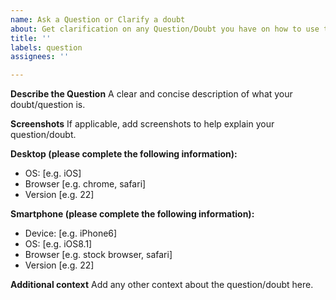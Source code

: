 ```yaml
---
name: Ask a Question or Clarify a doubt
about: Get clarification on any Question/Doubt you have on how to use the platform.
title: ''
labels: question
assignees: ''

---
```


**Describe the Question**
A clear and concise description of what your doubt/question is.

**Screenshots**
If applicable, add screenshots to help explain your question/doubt.

**Desktop (please complete the following information):**
 - OS: [e.g. iOS]
 - Browser [e.g. chrome, safari]
 - Version [e.g. 22]

**Smartphone (please complete the following information):**
 - Device: [e.g. iPhone6]
 - OS: [e.g. iOS8.1]
 - Browser [e.g. stock browser, safari]
 - Version [e.g. 22]

**Additional context**
Add any other context about the question/doubt here.
